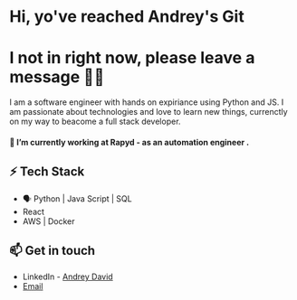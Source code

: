 
# Hi, yo've reached Andrey's Git
# I not in right now, please leave a message 👨‍💻

I am a software engineer with hands on expiriance using Python and JS. I am passionate about technologies and love to learn new things, currenctly on my way to beacome a full stack developer.

#### 🔭 I’m currently working at Rapyd - as an automation engineer  .


## ⚡ Tech Stack

* 🗣 Python | Java Script | SQL 
*    React
*    AWS | Docker



## 📫 Get in touch
- LinkedIn - [Andrey David](https://www.linkedin.com/in/andreydavid/)
- [Email](mailto:andrey880@gmail.com) 
